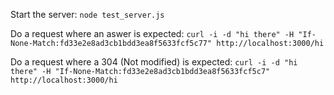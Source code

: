 Start the server: `node test_server.js`

Do a request where an aswer is expected: 
`curl -i -d "hi there" -H "If-None-Match:fd33e2e8ad3cb1bdd3ea8f5633fcf5c77" http://localhost:3000/hi`

Do a request where a 304 (Not modified) is expected: 
`curl -i -d "hi there" -H "If-None-Match:fd33e2e8ad3cb1bdd3ea8f5633fcf5c7" http://localhost:3000/hi`

